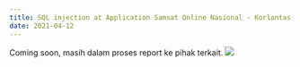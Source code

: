 ```yaml
---
title: SQL injection at Application Samsat Online Nasional - Korlantas Polri
date: 2021-04-12
---
```


Coming soon, masih dalam proses report ke pihak terkait.
![](https://competent-cori-57d622.netlify.app/samsat/000017.png)
